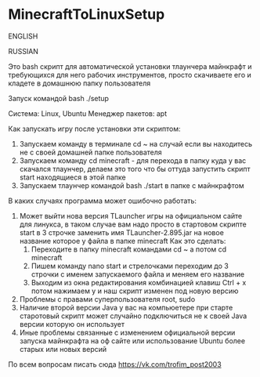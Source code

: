# MinecraftToLinuxSetup

ENGLISH

RUSSIAN

Это bash скрипт для автоматической установки тлаунчера майнкрафт и требующихся для него
рабочих инструментов, просто скачиваете его и кладете в домашнюю папку пользователя

Запуск командой bash ./setup

Система: Linux, Ubuntu
Менеджер пакетов: apt

Как запускать игру после установки эти скриптом:
1) Запускаем команду в терминале cd ~ на случай если вы находитесь не с своей домашней папке пользователя
2) Запускаем команду cd minecraft - для перехода в папку куда у вас скачался тлаунчер, делаем это
   того что бы оттуда запустить скрипт start находящиеся в этой папке
3) Запускаем тлаунчер командой bash ./start в папке с майнкрафтом

В каких случаях программа может ошибочно работать:
1) Может выйти нова версия TLauncher игры на официальном сайте для линукса, в таком случае вам надо просто в стартовом скрипте start
   в 3 строчке заменить имя TLauncher-2.895.jar на новое название которое у файла в папке minecraft
   Как это сделать:
   1) Переходите в папку minecraft командами cd ~ а потом cd minecraft
   2) Пишем команду nano start и стрелочками переходим до 3 строчки с именем запускаемого файла и меняем его название
   3) Выходим из окна редактирования комбинацией клавиш Ctrl + x потом нажимаем y и наш скрипт изменен под новую версию
2) Проблемы с правами суперпользователя root, sudo
3) Наличие второй версии Java у вас на компьюетере при старте старотовый скрипт может случайно подключиться не к своей Java версии которую он использует
4) Иные проблемы связанные с изменением официальной версии запуска майнкрафта на оф сайте или использование Ubuntu более старых или новых версий

По всем вопросам писать сюда
https://vk.com/trofim_post2003
